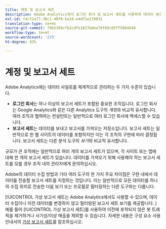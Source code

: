 ```yaml
---
title: 계정 및 보고서 세트
description: Adobe Analytics에서 로그인 회사 및 보고서 세트를 사용하여 데이터 분산을 정리하는 방법을 알아봅니다.
exl-id: f4cf2a77-30c1-40f8-ba18-e4d71e170831
translation-type: tm+mt
source-git-commit: f9b5380cfb2cdfe1827b8ee70f60c65ff5004b48
workflow-type: tm+mt
source-wordcount: '273'
ht-degree: 93%

---
```


# 계정 및 보고서 세트

Adobe Analytics에는 데이터 사일로를 체계적으로 관리하는 두 가지 수준이 있습니다.

* **로그인 회사**&#x200B;는 하나 이상의 보고서 세트가 포함된 중요한 조직입니다. 로그인 회사는 Google Analytics와 같은 다른 Analytics 도구의 *계정*&#x200B;과 비교적 유사합니다. 여러 조직과 협력하는 컨설턴트는 일반적으로 여러 로그인 회사에 액세스할 수 있습니다.
* **보고서 세트**&#x200B;는 데이터를 보내고 보고서를 가져오는 저장소입니다. 보고서 세트는 일반적으로 한 웹 사이트의 데이터를 포함하지만 이는 각 조직의 구현에 따라 결정됩니다. 보고서 세트는 다른 분석 도구의 *보기*&#x200B;와 비교적 유사합니다.

규모가 큰 조직에는 일반적으로 여러 개의 보고서 세트가 있으며, 각 사이트 또는 앱에 대해 한 개의 보고서 세트가 있습니다. 데이터를 가져오기 위해 사용해야 하는 보고서 세트를 모를 경우 조직 내의 관리자에게 문의하십시오.

Adobe의 데이터 수집 방법과 기타 여러 도구의 한 가지 주요 차이점은 구현 내에서 데이터를 전송할 보고서 세트를 지정하는 것입니다. 이는 일반적으로 모든 데이터를 하나의 수집 위치로 전송한 다음 보기 또는 프로필로 필터링하는 다른 도구와는 다릅니다.

[!UICONTROL 가상 보고서 세트는 Adobe Analytics에서도 사용할 수 있으며, 데이터 수집이나 이전 데이터를 변경하지 않고 필터링된 보고서 세트 보기를 제공합니다. ] 예를 들어 [!UICONTROL 가상 보고서 세트]를 사용하여 이전에 포착되지 않은 봇 트래픽을 제거하거나 사기성/이상 매출을 제외할 수 있습니다. 자세한 내용은 구성 요소 사용 안내서의 [가상 보고서 세트](/help/components/vrs/vrs-about.md)를 참조하십시오.
